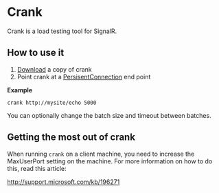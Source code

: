 # Crank
Crank is a load testing tool for SignalR.

## How to use it
1. [Download](https://github.com/SignalR/crank/downloads) a copy of crank
2. Point crank at a [PersisentConnection](https://github.com/SignalR/SignalR/wiki/PersistentConnection) end point

**Example**

    crank http://mysite/echo 5000
    
You can optionally change the batch size and timeout between batches.

## Getting the most out of crank
When running `crank` on a client machine, you need to increase the MaxUserPort setting on the machine. For more 
information on how to do this, read this article:

http://support.microsoft.com/kb/196271
